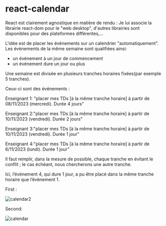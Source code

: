 # react-calendar
React est clairement agnostique en matière de rendu : Je lui associe la librairie react-dom pour le "web desktop", d'autres librairies sont disponibles pour des plateformes différentes,...

L'idée est de placer les évènements sur un calendrier "automatiquement". Les évènements de la même semaine sont qualifiées ainsi:
- un événement à un jour de commencement
- un événement dure un jour ou plus 

Une semaine est divisée en plusieurs tranches horaires fixées(par exemple 5 tranches).

Ceux-ci sont des événements :

Enseignant 1: "placer mes TDs [à la même tranche horaire] à partir de 08/11/2023 (mercredi). Durée 4 jours" 

Enseignant 2:"placer mes TDs [à la même tranche horaire] à partir de 10/11/2023 (vendredi). Durée 2 jours"

Enseignant 3:"placer mes TDs [à la même tranche horaire] à partir de 10/11/2023 (vendredi). Durée 1 jour"

Enseignant 4:"placer mes TDs [à la même tranche horaire] à partir de 6/11/2023 (lundi). Durée 1 jour"

Il faut remplir, dans la mesure de possible, chaque tranche en évitant le conflit ; le cas échéant, nous chercherons une autre tranche.

Ici, l’événement 4, qui dure 1 jour, a pu être placé dans la même tranche horaire que l’évènement 1.


First :

![calendar2](https://github.com/aabda2000/react-calendar/assets/38082725/3398acbf-7422-4f74-ab2e-2b6b76631b9c)

Second:

![calendar](https://github.com/aabda2000/react-calendar/assets/38082725/571118f4-37d3-4ed5-8717-dfae52f784a4)
